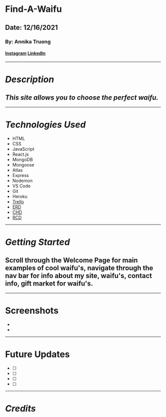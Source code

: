 # Find-A-Waifu
## Date: 12/16/2021
### By: Annika Truong
#### [Instagram](https://www.instagram.com/ign.xaster/) [LinkedIn](https://www.linkedin.com/in/annikatruong/)
***
# ***Description*** 
## ***This site allows you to choose the perfect waifu.***
***
# ***Technologies Used***
* HTML
* CSS
* JavaScript
* React.js
* MongoDB
* Mongoose
* Atlas
* Express
* Nodemon
* VS Code
* Git
* Heroku
* [Trello]()
* [ERD]()
* [CHD]()
* [RCD]()
***
# ***Getting Started***
## Scroll through the Welcome Page for main examples of cool waifu's, navigate through the nav bar for info about my site, waifu's, contact info, gift market for waifu's.
***
# Screenshots
* 
* 

***
# Future Updates
- [ ] 
- [ ] 
- [ ] 
- [ ]  
***
# ***Credits***

